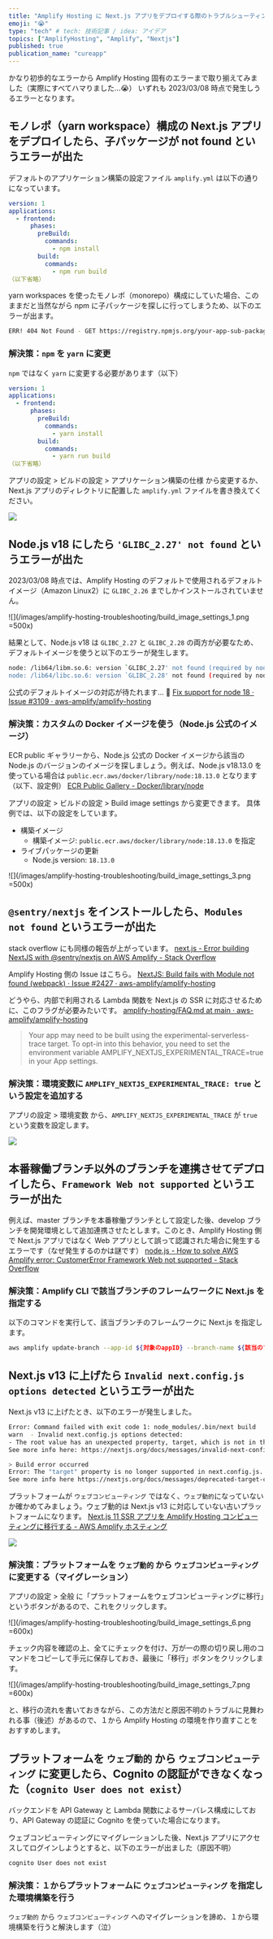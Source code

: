 ```yaml
---
title: "Amplify Hosting に Next.js アプリをデプロイする際のトラブルシューティング"
emoji: "😭"
type: "tech" # tech: 技術記事 / idea: アイデア
topics: ["AmplifyHosting", "Amplify", "Nextjs"]
published: true
publication_name: "cureapp"
---
```


かなり初歩的なエラーから Amplify Hosting 固有のエラーまで取り揃えてみました（実際にすべてハマりました…😭）
いずれも 2023/03/08 時点で発生しうるエラーとなります。

## モノレポ（yarn workspace）構成の Next.js アプリをデプロイしたら、子パッケージが not found というエラーが出た

デフォルトのアプリケーション構築の設定ファイル `amplify.yml` は以下の通りになっています。

```yaml
version: 1
applications:
  - frontend:
      phases:
        preBuild:
          commands:
            - npm install
        build:
          commands:
            - npm run build
（以下省略）
```

yarn workspaces を使ったモノレポ（monorepo）構成にしていた場合、このままだと当然ながら npm に子パッケージを探しに行ってしまうため、以下のエラーが出ます。

```bash
ERR! 404 Not Found - GET https://registry.npmjs.org/your-app-sub-package - Not found
```

### 解決策：`npm` を `yarn` に変更

`npm` ではなく `yarn` に変更する必要があります（以下）

```yaml
version: 1
applications:
  - frontend:
      phases:
        preBuild:
          commands:
            - yarn install
        build:
          commands:
            - yarn run build
（以下省略）
```

アプリの設定 > ビルドの設定 > アプリケーション構築の仕様 から変更するか、Next.js アプリのディレクトリに配置した `amplify.yml` ファイルを書き換えてください。

![](/images/amplify-hosting-troubleshooting/build_image_settings_2.png)

## Node.js v18 にしたら `'GLIBC_2.27' not found` というエラーが出た

2023/03/08 時点では、Amplify Hosting のデフォルトで使用されるデフォルトイメージ（Amazon Linux2）に `GLIBC_2.26` までしかインストールされていません。

![](/images/amplify-hosting-troubleshooting/build_image_settings_1.png =500x)

結果として、Node.js v18 は `GLIBC_2.27` と `GLIBC_2.28` の両方が必要なため、デフォルトイメージを使うと以下のエラーが発生します。

```bash
node: /lib64/libm.so.6: version `GLIBC_2.27' not found (required by node)
node: /lib64/libc.so.6: version `GLIBC_2.28' not found (required by node)
```

公式のデフォルトイメージの対応が待たれます… 🥺
[Fix support for node 18 · Issue #3109 · aws-amplify/amplify-hosting](https://github.com/aws-amplify/amplify-hosting/issues/3109)

### 解決策：カスタムの Docker イメージを使う（Node.js 公式のイメージ）

ECR public ギャラリーから、Node.js 公式の Docker イメージから該当の Node.js のバージョンのイメージを探しましょう。例えば、Node.js v18.13.0 を使っている場合は `public.ecr.aws/docker/library/node:18.13.0` となります（以下、設定例）
[ECR Public Gallery - Docker/library/node](https://gallery.ecr.aws/docker/library/node)

アプリの設定 > ビルドの設定 > Build image settings から変更できます。
具体例では、以下の設定をしています。

- 構築イメージ
  - 構築イメージ: `public.ecr.aws/docker/library/node:18.13.0` を指定
- ライブパッケージの更新
  - Node.js version: `18.13.0`

![](/images/amplify-hosting-troubleshooting/build_image_settings_3.png =500x)

## `@sentry/nextjs` をインストールしたら、`Modules not found` というエラーが出た

stack overflow にも同様の報告が上がっています。
[next.js - Error building NextJS with @sentry/nextjs on AWS Amplify - Stack Overflow](https://stackoverflow.com/questions/72048510/error-building-nextjs-with-sentry-nextjs-on-aws-amplify)

Amplify Hosting 側の Issue はこちら。
[NextJS: Build fails with Module not found (webpack) · Issue #2427 · aws-amplify/amplify-hosting](https://github.com/aws-amplify/amplify-hosting/issues/2427)

どうやら、内部で利用される Lambda 関数を Next.js の SSR に対応させるために、このフラグが必要みたいです。
[amplify-hosting/FAQ.md at main · aws-amplify/amplify-hosting](https://github.com/aws-amplify/amplify-hosting/blob/main/FAQ.md#webpack-modulenotfound-errors)

> Your app may need to be built using the experimental-serverless-trace target. To opt-in into this behavior, you need to set the environment variable AMPLIFY_NEXTJS_EXPERIMENTAL_TRACE=true in your App settings.

### 解決策：環境変数に `AMPLIFY_NEXTJS_EXPERIMENTAL_TRACE: true` という設定を追加する

アプリの設定 > 環境変数 から、`AMPLIFY_NEXTJS_EXPERIMENTAL_TRACE` が `true` という変数を設定します。

![](/images/amplify-hosting-troubleshooting/build_image_settings_4.png)

## 本番稼働ブランチ以外のブランチを連携させてデプロイしたら、`Framework Web not supported` というエラーが出た

例えば、master ブランチを本番稼働ブランチとして設定した後、develop ブランチを開発環境として追加連携させたとします。このとき、Amplify Hosting 側で Next.js アプリではなく Web アプリとして誤って認識された場合に発生するエラーです（なぜ発生するのかは謎です）
[node.js - How to solve AWS Amplify error: CustomerError Framework Web not supported - Stack Overflow](https://stackoverflow.com/questions/74595024/how-to-solve-aws-amplify-error-customererror-framework-web-not-supported)

### 解決策：Amplify CLI で該当ブランチのフレームワークに Next.js を指定する

以下のコマンドを実行して、該当ブランチのフレームワークに Next.js を指定します。

```bash
aws amplify update-branch --app-id ${対象のappID} --branch-name ${該当のブランチ} --framework 'Next.js - SSR'
```

## Next.js v13 に上げたら `Invalid next.config.js options detected` というエラーが出た

Next.js v13 に上げたとき、以下のエラーが発生しました。

```bash
Error: Command failed with exit code 1: node_modules/.bin/next build
warn  - Invalid next.config.js options detected:
- The root value has an unexpected property, target, which is not in the list of allowed properties (amp, analyticsId, assetPrefix, basePath, cleanDistDir, compiler, compress, crossOrigin, devIndicators, distDir, env, eslint, excludeDefaultMomentLocales, experimental, exportPathMap, generateBuildId, generateEtags, headers, httpAgentOptions, i18n, images, onDemandEntries, optimizeFonts, output, outputFileTracing, pageExtensions, poweredByHeader, productionBrowserSourceMaps, publicRuntimeConfig, reactStrictMode, redirects, rewrites, sassOptions, serverRuntimeConfig, staticPageGenerationTimeout, swcMinify, trailingSlash, typescript, useFileSystemPublicRoutes, webpack).
See more info here: https://nextjs.org/docs/messages/invalid-next-config

> Build error occurred
Error: The "target" property is no longer supported in next.config.js.
See more info here https://nextjs.org/docs/messages/deprecated-target-config
```

プラットフォームが `ウェブコンピューティング` ではなく、`ウェブ動的`になっていないか確かめてみましょう。ウェブ動的は Next.js v13 に対応していない古いプラットフォームになります。
[Next.js 11 SSR アプリを Amplify Hosting コンピューティングに移行する - AWS Amplify ホスティング](https://docs.aws.amazon.com/ja_jp/amplify/latest/userguide/update-app-nextjs-version.html)

![](/images/amplify-hosting-troubleshooting/build_image_settings_5.png)

### 解決策：プラットフォームを `ウェブ動的` から `ウェブコンピューティング` に変更する（マイグレーション）

アプリの設定 > 全般 に「プラットフォームをウェブコンピューティングに移行」というボタンがあるので、これをクリックします。

![](/images/amplify-hosting-troubleshooting/build_image_settings_6.png =600x)

チェック内容を確認の上、全てにチェックを付け、万が一の際の切り戻し用のコマンドをコピーして手元に保存しておき、最後に「移行」ボタンをクリックします。

![](/images/amplify-hosting-troubleshooting/build_image_settings_7.png =600x)

と、移行の流れを書いておきながら、この方法だと原因不明のトラブルに見舞われる事（後述）があるので、１から Amplify Hosting の環境を作り直すことをおすすめします。

## プラットフォームを `ウェブ動的` から `ウェブコンピューティング` に変更したら、Cognito の認証ができなくなった（`cognito User does not exist`）

バックエンドを API Gateway と Lambda 関数によるサーバレス構成にしており、API Gateway の認証に Cognito を使っていた場合になります。

ウェブコンピューティングにマイグレーションした後、Next.js アプリにアクセスしてログインしようとすると、以下のエラーが出ました（原因不明）

```bash
cognito User does not exist
```

### 解決策：１からプラットフォームに `ウェブコンピューティング` を指定した環境構築を行う

`ウェブ動的` から `ウェブコンピューティング` へのマイグレーションを諦め、１から環境構築を行うと解決します（泣）
